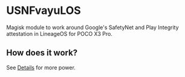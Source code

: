 # USNFvayuLOS

Magisk module to work around Google's SafetyNet and Play Integrity attestation in LineageOS for POCO X3 Pro.

## How does it work?

See [Details](Docs/Details.md) for more power.
